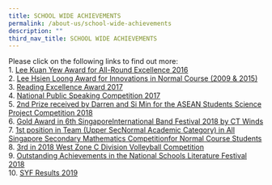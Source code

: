 ```yaml
---
title: SCHOOL WIDE ACHIEVEMENTS
permalink: /about-us/school-wide-achievements
description: ""
third_nav_title: SCHOOL WIDE ACHIEVEMENTS
---
```


Please click on the following links to find out more:  
1. [Lee Kuan Yew Award for All-Round Excellence 2016](https://clementitownsec.moe.edu.sg/about-us/school-wide-achievements/lee-kuan-yew-award-for-all-round-excellence-2016)  
2. [Lee Hsien Loong Award for Innovations in Normal Course (2009 & 2015)](https://clementitownsec.moe.edu.sg/about-us/school-wide-achievements/lee-hsien-loong-award-for-innovations-in-normal-course-2009-n-2015)  
3. [Reading Excellence Award 2017](https://clementitownsec.moe.edu.sg/about-us/school-wide-achievements/reading-excellence-award)  
4. [National Public Speaking Competition 2017](https://clementitownsec.moe.edu.sg/about-us/school-wide-achievements/2017-national-public-speaking-competition)  
5. [2nd Prize received by Darren and Si Min for the ASEAN Students Science Project Competition 2018](https://clementitownsec.moe.edu.sg/about-us/school-wide-achievements/2nd-prize-received-by-darren-and-si-min-for-the-asean-students-science-project-competition-2018)  
6. [Gold Award in 6th SingaporeInternational Band Festival 2018 by CT Winds](https://clementitownsec.moe.edu.sg/about-us/school-wide-achievements/gold-award-in-6th-singapore-international-band-festival-2018-by-ct-winds)  
7. [1st position in Team (Upper SecNormal Academic Category) in All Singapore Secondary Mathematics Competitionfor Normal Course Students](https://clementitownsec.moe.edu.sg/about-us/school-wide-achievements/1st-position-in-team-upper-sec-normal-academic-category-in-all-singapore-secondary-mathematics-competition-for-normal-course-students)  
8. [3rd in 2018 West Zone C Division Volleyball Competition](https://clementitownsec.moe.edu.sg/about-us/school-wide-achievements/3rd-in-2018-west-zone-c-division-volleyball-competition)  
9. [Outstanding Achievements in the National Schools Literature Festival 2018](https://clementitownsec-moe-edu-sg-admin.cwp.sg/about-us/school-wide-achievements/outstanding-achievements-in-the-national-schools-literature-festival-2018)  
10. [SYF Results 2019](https://clementitownsec.moe.edu.sg/about-us/school-wide-achievements/outstanding-achievements-in-the-singapore-youth-festival-2019)